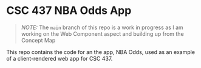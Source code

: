 # CSC 437 NBA Odds App

> _NOTE:_ The `main` branch of this repo is a work in progress
> as I am working on the Web Component aspect and building up from the Concept Map
>

This repo contains the code for an the app, NBA Odds, used
as an example of a client-rendered web app for CSC 437.

